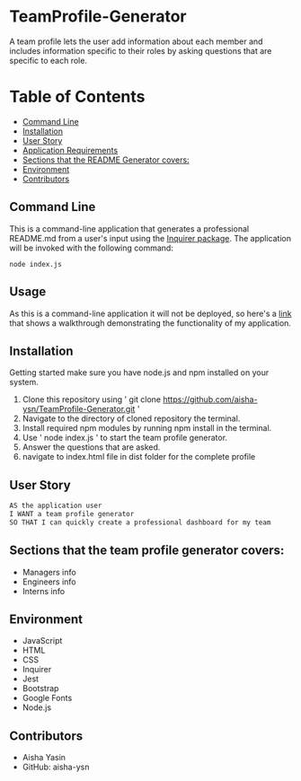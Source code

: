 # TeamProfile-Generator

A team profile lets the user add information about each member and includes information specific to their roles by asking questions that are specific to each role.

# Table of Contents 
  - [Command Line](#command-line)
  - [Installation](#installation)
  - [User Story](#user-story)
  - [Application Requirements](#application-requirements)
  - [Sections that the README Generator covers:](#sections-that-the-readme-generator-covers)
  - [Environment](#environment)
  - [Contributors](#contributors)

## Command Line
This is a command-line application that generates a professional README.md from a user's input using the [Inquirer package](https://www.npmjs.com/package/inquirer). The application will be invoked with the following command:

```
node index.js
```

## Usage 
As this is a command-line application it will not be deployed, so here's a <a href="https://drive.google.com/file/d/1fUHYFc6E53tGuO74xhVS0UCbRB-FyHRf/preview" target="_blank">link</a> that shows a walkthrough demonstrating the functionality of my application.

## Installation
Getting started make sure you have node.js and npm installed on your system.

1. Clone this repository using ' git clone https://github.com/aisha-ysn/TeamProfile-Generator.git '
2. Navigate to the directory of cloned repository the terminal.
3. Install required npm modules by running npm install in the terminal.
4. Use ' node index.js ' to start the team profile generator.
5. Answer the questions that are asked.
6. navigate to index.html file in dist folder for the complete profile

## User Story

```md
AS the application user
I WANT a team profile generator
SO THAT I can quickly create a professional dashboard for my team
```

## Sections that the team profile generator covers: 

  * Managers info
  * Engineers info
  * Interns info

## Environment
* JavaScript
* HTML
* CSS
* Inquirer
* Jest
* Bootstrap
* Google Fonts
* Node.js


## Contributors 
* Aisha Yasin
* GitHub: aisha-ysn
